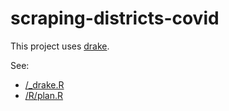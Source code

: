 # scraping-districts-covid

This project uses [drake](https://github.com/ropensci/drake).

See:

 - [/_drake.R](/_drake.R)
 - [/R/plan.R](R/plan.R)
